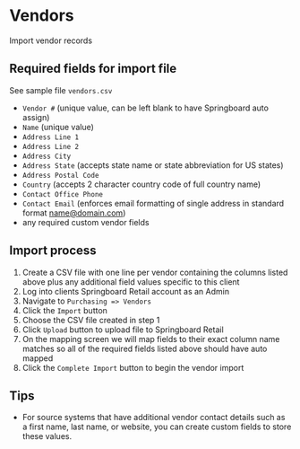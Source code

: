 # Vendors
Import vendor records


## Required fields for import file
See sample file `vendors.csv`

* `Vendor #` (unique value, can be left blank to have Springboard auto assign)
* `Name` (unique value)
* `Address Line 1`
* `Address Line 2`
* `Address City`
* `Address State` (accepts state name or state abbreviation for US states)
* `Address Postal Code`
* `Country` (accepts 2 character country code of full country name)
* `Contact Office Phone`
* `Contact Email` (enforces email formatting of single address in standard format name@domain.com)
* any required custom vendor fields


## Import process

1. Create a CSV file with one line per vendor containing the columns listed above plus any additional field values specific to this client
2. Log into clients Springboard Retail account as an Admin
3. Navigate to `Purchasing => Vendors`
4. Click the `Import` button
5. Choose the CSV file created in step 1
6. Click `Upload` button to upload file to Springboard Retail
7. On the mapping screen we will map fields to their exact column name matches so all of the required fields listed above should have auto mapped
8. Click the `Complete Import` button to begin the vendor import


## Tips

* For source systems that have additional vendor contact details such as a first name, last name, or website, you can create custom fields to store these values.